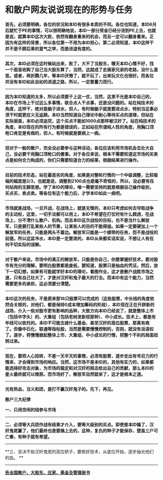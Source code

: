 和散户网友说说现在的形势与任务
====



**首先，必须要明确，各位的状况和本ID有很多本质的不同。各位也知道，本ID6月后就忙于PE的事情，可以很明确地说，本ID一部分资金已经分流到PE上去，也就是说，就算本ID这次大败，依然有翻身重来的机会，而且一定可以翻身重来。正因为有这样的背景，所以各位第一不用为本ID担心，第二必须知道，本ID这样干并不是不顾后果的意气之举，而是进退有度的。**

** **

**其次，本ID必须在这时候站出来，败了，大不了当股东，哪天本ID心情不好，找一个面首收购了自己当大股东算了，当然，这就成了走唐家兄弟的老路，没什么意思。或者，再折腾几年，等本ID厌倦了，就不玩了，出来玩文化也很好。而各位并没有本ID如此自如的进退之路，所以，一定要量力而行。**

** **

**因为本ID知道的太多，所以必须要干上这一仗，当然，这里不光是本ID自己的，本ID在市场上干过这么多事情，联合点人干点事，还是没问题的。站在纯技术的角度，这样干，绝对是脑子进水，但人，有时候脑子就是要进点水，特别当这事必须干时就更应义无返顾。本ID当然知道自己理论中耐心等待买点的道理，但站在实际层面，本ID必须追究，这个买点不能如1000点那样被汉奸了。站在纯技术的角度，本ID现在的所有行为都是错误的，正如站在所谓纯人性的角度，用胸口顶枪口肯定是有病的，但人，有时候就是要病上一病。**

** **

**但对于一般的散户，完全没必要参与这种活动，各位应该利用市场机会去壮大自己，没必要干用胸口顶枪口的傻事。对于各位来说，根本不需要知道这市场的买卖点是如何合力构成的，你们只需要知道合力的结果，根据结果进行操作。**

** **

**目前的技术形态，站在最恶劣的角度，如果是对整轮行情的一个中级调整，比较极端的幅度是2/3，也就是说，调整到2100点也是毫不奇怪的，所以，没必要有任何站岗的无聊思想。学了本ID的理论，唯一需要坚持的就是根据自己操作级别，买点买，卖点卖。等各位有这个能力后，才学本ID如此一病吧。**

** **

**市场就是战场，一旦开战，在战场上，就是无情的，本ID只考虑如何去夺取战争的主动权，这里，一切手法都可以用上，本ID不希望在打仗时有什么顾虑，在战场上，分不清什么散户、机构。而且本ID这次战役的目标，也不是当什么解放军，只是要打乱某些人的节奏，让某些人的目的不能得逞。如果一定要硬加上一个解放军的任务，只能是两头不着边。解放军只能是一个顺带的任务，而不是战役的前提。所以这盆冷水，本ID是一定要泼的，本ID从来都实话实说，不想让人有任何不切实际的误解。**

** **

**对于散户来说，市场中的真正的解放军，只能是你自己，你要掌握好技术，要对股市有充分的理解，要明白股票都是废纸，要知道，股票只是抽血的凭证。然后，放下一切幻想，如果有可能就学好本ID的理论，看图作业，这才是散户战胜市场之道，只有自己壮大了，才是对汉奸和鬼子最大的打击。而本ID有这个能力，当然需要更多的承担，这必须要分清楚。**

** **

**本ID这次的任务，不是原来那16只股票可以完成的（这些股票，中长线的角度依然会关照的，对他们，都是保持0成本增加筹码的阶段），本ID现在正在开辟新的战场，介入一些对股市更有影响的品种，大致方向本ID已经说了，就是整体上市（包括中字头）的、大重组（包括老树发新枝那种）、中小成长。技术上，都是有年线可以依托的。本ID不可能去接什么基金、甚至汉奸的高位股票，那真有病了。但像中石化、联通等指标股，当然是需要慢慢控制的，否则，就没有话语权了。逐步，将慢慢掀起整体上市、大重组、中小成长的行情，把整个不利的局面扭转过来。**

** **

**现在，要把人心扭转，不是一天半天的事情，必须有股票，逐步走出有号召力的行情来，才会得到市场的响应。当然，这市场不是本ID的，其他有实力的，如果都能选择好攻击对象，为市场的稳定和对汉奸的阻击给出自己的贡献，那么本ID的星火最终就可以燎原。而市场好了，解放军自然就来了，这才是根本之道。**

** **

**光有热血，当义和团，是打不赢汉奸鬼子的。先下，再见。**

**散户三大纪律**

**一、只用空闲的钱参与市场**

** **

**二、必须等大兵团作战有结果才介入，要等大级别的买点。即使是本ID输了，汉奸鬼佬赢了，他们最终也是要搞上去的，这种，复仇的种子才能保存，楚虽三户可亡秦，有种子就有希望。**

** **

**三、坚决不抬汉奸鬼佬的高位轿子，要练好技术，从底位开始，逐步抽光他们的血。 **

** **

[**告全国散户、大股东、庄家、基金及管理层书**](http://blog.sina.com.cn/u/486e105c01000bi5)

